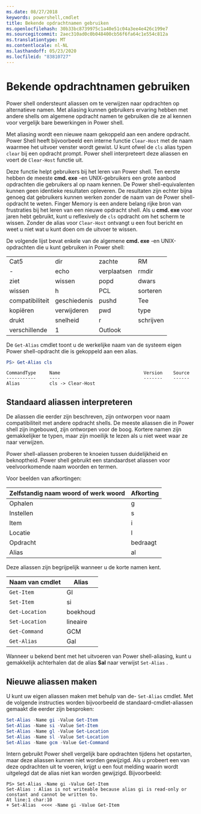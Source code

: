 ```yaml
---
ms.date: 08/27/2018
keywords: powershell,cmdlet
title: Bekende opdrachtnamen gebruiken
ms.openlocfilehash: 30b33bc8739975c1a40e51c04a3ee4e426c199e7
ms.sourcegitcommit: 2aec310ad0c0b048400cb56f6fa64c1e554c812a
ms.translationtype: MT
ms.contentlocale: nl-NL
ms.lasthandoff: 05/23/2020
ms.locfileid: "83810727"
---
```

# <a name="using-familiar-command-names"></a>Bekende opdrachtnamen gebruiken

Power shell ondersteunt aliassen om te verwijzen naar opdrachten op alternatieve namen. Met aliasing kunnen gebruikers ervaring hebben met andere shells om algemene opdracht namen te gebruiken die ze al kennen voor vergelijk bare bewerkingen in Power shell.

Met aliasing wordt een nieuwe naam gekoppeld aan een andere opdracht. Power Shell heeft bijvoorbeeld een interne functie `Clear-Host` met de naam waarmee het uitvoer venster wordt gewist. U kunt ofwel de `cls` alias typen `clear` bij een opdracht prompt. Power shell interpreteert deze aliassen en voert de `Clear-Host` functie uit.

Deze functie helpt gebruikers bij het leren van Power shell. Ten eerste hebben de meeste **cmd. exe** -en UNIX-gebruikers een grote aanbod opdrachten die gebruikers al op naam kennen. De Power shell-equivalenten kunnen geen identieke resultaten opleveren. De resultaten zijn echter bijna genoeg dat gebruikers kunnen werken zonder de naam van de Power shell-opdracht te weten. Finger Memory is een andere belang rijke bron van frustraties bij het leren van een nieuwe opdracht shell. Als u **cmd. exe** voor jaren hebt gebruikt, kunt u reflexively de `cls` opdracht om het scherm te wissen. Zonder de alias voor `Clear-Host` ontvangt u een fout bericht en weet u niet wat u kunt doen om de uitvoer te wissen.

De volgende lijst bevat enkele van de algemene **cmd. exe** -en UNIX-opdrachten die u kunt gebruiken in Power shell:

|||||
|-|-|-|-|
|Cat5|dir|zachte|RM|
|-|echo|verplaatsen|rmdir|
|ziet|wissen|popd|dwars|
|wissen|h|PCL|sorteren|
|compatibiliteit|geschiedenis|pushd|Tee|
|kopiëren|verwijderen|pwd|type|
|drukt|snelheid|r|schrijven|
|verschillende|1|Outlook||

De `Get-Alias` cmdlet toont u de werkelijke naam van de systeem eigen Power shell-opdracht die is gekoppeld aan een alias.

```powershell
PS> Get-Alias cls
```

```Output
CommandType     Name                               Version    Source
-----------     ----                               -------    ------
Alias           cls -> Clear-Host
```

## <a name="interpreting-standard-aliases"></a>Standaard aliassen interpreteren

De aliassen die eerder zijn beschreven, zijn ontworpen voor naam compatibiliteit met andere opdracht shells.
De meeste aliassen die in Power shell zijn ingebouwd, zijn ontworpen voor de boog. Kortere namen zijn gemakkelijker te typen, maar zijn moeilijk te lezen als u niet weet waar ze naar verwijzen.

Power shell-aliassen proberen te knoeien tussen duidelijkheid en beknoptheid. Power shell gebruikt een standaardset aliassen voor veelvoorkomende naam woorden en termen.

Voor beelden van afkortingen:

| Zelfstandig naam woord of werk woord | Afkorting |
|--------------|--------------|
| Ophalen          | g            |
| Instellen          | s            |
| Item         | i            |
| Locatie     | l            |
| Opdracht      | bedraagt           |
| Alias        | al           |

Deze aliassen zijn begrijpelijk wanneer u de korte namen kent.

| Naam van cmdlet    | Alias |
|----------------|-------|
| `Get-Item`     | GI    |
| `Set-Item`     | si    |
| `Get-Location` | boekhoud    |
| `Set-Location` | lineaire    |
| `Get-Command`  | GCM   |
| `Get-Alias`    | Gal   |

Wanneer u bekend bent met het uitvoeren van Power shell-aliasing, kunt u gemakkelijk achterhalen dat de alias **Sal** naar verwijst `Set-Alias` .

## <a name="creating-new-aliases"></a>Nieuwe aliassen maken

U kunt uw eigen aliassen maken met behulp van de- `Set-Alias` cmdlet. Met de volgende instructies worden bijvoorbeeld de standaard-cmdlet-aliassen gemaakt die eerder zijn besproken:

```powershell
Set-Alias -Name gi -Value Get-Item
Set-Alias -Name si -Value Set-Item
Set-Alias -Name gl -Value Get-Location
Set-Alias -Name sl -Value Set-Location
Set-Alias -Name gcm -Value Get-Command
```

Intern gebruikt Power shell vergelijk bare opdrachten tijdens het opstarten, maar deze aliassen kunnen niet worden gewijzigd.
Als u probeert een van deze opdrachten uit te voeren, krijgt u een fout melding waarin wordt uitgelegd dat de alias niet kan worden gewijzigd. Bijvoorbeeld:

```
PS> Set-Alias -Name gi -Value Get-Item
Set-Alias : Alias is not writeable because alias gi is read-only or constant and cannot be written to.
At line:1 char:10
+ Set-Alias  <<<< -Name gi -Value Get-Item
```
